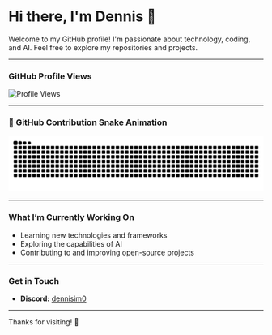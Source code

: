 # Hi there, I'm Dennis 👋

Welcome to my GitHub profile! I'm passionate about technology, coding, and AI. Feel free to explore my repositories and projects.

---

### GitHub Profile Views  
![Profile Views](https://komarev.com/ghpvc/?username=dennisimoo&color=blue&style=flat-square)

---

### 🐍 GitHub Contribution Snake Animation

<picture>
  <source media="(prefers-color-scheme: dark)" srcset="https://github.com/dennisimoo/dennisimoo/blob/output/github-snake-dark.svg" />
  <source media="(prefers-color-scheme: light)" srcset="https://github.com/dennisimoo/dennisimoo/blob/output/github-snake.svg" />
  <img alt="github-snake" src="https://github.com/dennisimoo/dennisimoo/blob/output/github-snake.svg" />
</picture>

---

### What I’m Currently Working On  
- Learning new technologies and frameworks  
- Exploring the capabilities of AI  
- Contributing to and improving open-source projects

---

### Get in Touch  
- **Discord:** [dennisim0](https://discord.com/users/696217160007155812) 

---

Thanks for visiting! 🚀
